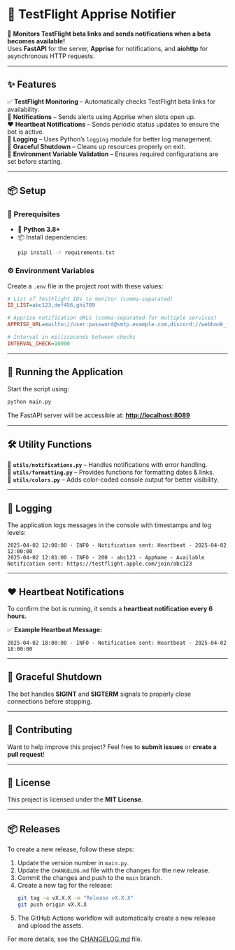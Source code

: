 # 🚀 TestFlight Apprise Notifier  

📡 **Monitors TestFlight beta links and sends notifications when a beta becomes available!**  
Uses **FastAPI** for the server, **Apprise** for notifications, and **aiohttp** for asynchronous HTTP requests.

---

## ✨ Features  

✅ **TestFlight Monitoring** – Automatically checks TestFlight beta links for availability.  
🔔 **Notifications** – Sends alerts using Apprise when slots open up.  
❤️ **Heartbeat Notifications** – Sends periodic status updates to ensure the bot is active.  
📜 **Logging** – Uses Python’s `logging` module for better log management.  
🛑 **Graceful Shutdown** – Cleans up resources properly on exit.  
🔧 **Environment Variable Validation** – Ensures required configurations are set before starting.  

---

## 📦 Setup  

### **🔧 Prerequisites**  

- 🐍 **Python 3.8+**  
- 📦 Install dependencies:  
  ```bash
  pip install -r requirements.txt
  ```

### **⚙️ Environment Variables**  

Create a `.env` file in the project root with these values:  

```ini
# List of TestFlight IDs to monitor (comma-separated)
ID_LIST=abc123,def456,ghi789  

# Apprise notification URLs (comma-separated for multiple services)
APPRISE_URL=mailto://user:password@smtp.example.com,discord://webhook_id/webhook_token  

# Interval in milliseconds between checks
INTERVAL_CHECK=10000  
```

---

## 🚀 Running the Application  

Start the script using:  
```bash
python main.py
```
The FastAPI server will be accessible at: **[http://localhost:8089](http://localhost:8089)**  

---

## 🛠 Utility Functions  

🔹 **`utils/notifications.py`** – Handles notifications with error handling.  
🔹 **`utils/formatting.py`** – Provides functions for formatting dates & links.  
🔹 **`utils/colors.py`** – Adds color-coded console output for better visibility.  

---

## 📜 Logging  

The application logs messages in the console with timestamps and log levels:  

```plaintext
2025-04-02 12:00:00 - INFO - Notification sent: Heartbeat - 2025-04-02 12:00:00  
2025-04-02 12:01:00 - INFO - 200 - abc123 - AppName - Available  
Notification sent: https://testflight.apple.com/join/abc123  
```

---

## ❤️ Heartbeat Notifications  

To confirm the bot is running, it sends a **heartbeat notification every 6 hours.**  

✅ **Example Heartbeat Message:**  
```plaintext
2025-04-02 18:00:00 - INFO - Notification sent: Heartbeat - 2025-04-02 18:00:00
```

---

## 🛑 Graceful Shutdown  

The bot handles **SIGINT** and **SIGTERM** signals to properly close connections before stopping.  

---

## 🤝 Contributing  

Want to help improve this project? Feel free to **submit issues** or **create a pull request**!  

---

## 📜 License  

This project is licensed under the **MIT License**.  

---

## 📦 Releases

To create a new release, follow these steps:

1. Update the version number in `main.py`.
2. Update the `CHANGELOG.md` file with the changes for the new release.
3. Commit the changes and push to the `main` branch.
4. Create a new tag for the release:
   ```bash
   git tag -a vX.X.X -m "Release vX.X.X"
   git push origin vX.X.X
   ```
5. The GitHub Actions workflow will automatically create a new release and upload the assets.

For more details, see the [CHANGELOG.md](./CHANGELOG.md) file.
